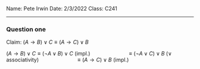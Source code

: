 Name: Pete Irwin
Date: 2/3/2022
Class: C241

---

### Question one

Claim: $(A \rightarrow B) \lor C \equiv (A \rightarrow C) \lor B$

$(A \rightarrow B) \lor C \equiv (\lnot A \lor B) \lor C$ (impl.)
$\qquad \qquad \qquad \equiv  (\lnot A \lor C) \lor B$ ($\lor$ associativity)
$\qquad \qquad \qquad \equiv (A \rightarrow C) \lor B$ (impl.)

